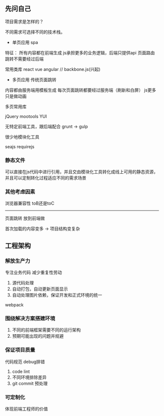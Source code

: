 ## 先问自己

项目需求是怎样的？

不同需求可选择不同的技术栈。

* 单页应用 spa

特征：
所有内容都在前端生成
js承担更多的业务逻辑，后端只提供api
页面路由跳转不需要经过后端

常用类库
react
vue
angular
// backbone.js(兴起)

* 多页应用 传统页面跳转

内容都由服务端用模板生成
每次页面跳转都要经过服务端（刷新和白屏）
js更多只是做动画

多页常用库

jQuery
mootools
YUI

无特定前端工具，跟后端配合 grunt -> gulp

很少地模块化工具

seajs requirejs

### 静态文件

可以直接在js代码中进行引用，并且交由模块化工具转化成线上可用的静态资源，并且可以定制转化过程适应不同的需求场景

### 其他考虑因素

浏览器兼容性
toB还是toC


---


页面跳转 放到前端做

首次加载的内容变多 -> 项目结构变复杂

## 工程架构

###  解放生产力

专注业务代码
减少重复性劳动

1. 源代码处理
2. 自动打包，自动更新页面显示
3. 自动处理图片依赖，保证开发和正式环境的统一

webpack

### 围绕解决方案搭建环境

1. 不同的前端框架需要不同的运行架构
2. 预期可能出现的问题并规避

### 保证项目质量

代码规范
debug排错

1. code lint
2. 不同环境排除差异
3. git commit 预处理

### 可定制化

体现前端工程师的价值
